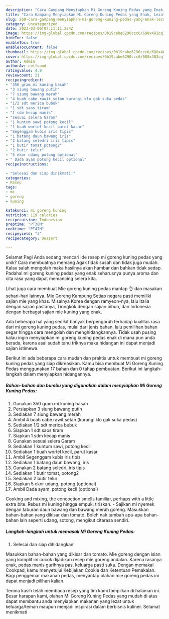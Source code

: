 ```yaml
---
description: "Cara Gampang Menyiapkan Mi Goreng Kuning Pedas yang Enak, Lezat"
title: "Cara Gampang Menyiapkan Mi Goreng Kuning Pedas yang Enak, Lezat"
slug: 269-cara-gampang-menyiapkan-mi-goreng-kuning-pedas-yang-enak-lezat
category: Uncategorized
date: 2023-03-06T07:11:11.224Z
image: https://img-global.cpcdn.com/recipes/0b19cabe6290ccc6/680x482cq70/mi-goreng-kuning-pedas-foto-resep-utama.jpg
hideToc: false
enableToc: true
enableTocContent: false
thumbnail: https://img-global.cpcdn.com/recipes/0b19cabe6290ccc6/680x482cq70/mi-goreng-kuning-pedas-foto-resep-utama.jpg
cover: https://img-global.cpcdn.com/recipes/0b19cabe6290ccc6/680x482cq70/mi-goreng-kuning-pedas-foto-resep-utama.jpg
author: Admin
authorAv: notfound
ratingvalue: 4.9
reviewcount: 21
recipeingredient:
- "350 gram mi kuning basah"
- "3 siung bawang putih"
- "7 siung bawang merah"
- "4 buah cabe rawit setan kurangi klo gak suka pedas"
- "1/2 sdt merica bubuk"
- "1 sdt saos tiram"
- "1 sdm kecap manis"
- "sesuai selera Garam"
- "1 kuntum sawi potong kecil"
- "1 buah wortel kecil parut kasar"
- "Segenggam kubis iris tipis"
- "1 batang daun bawang iris"
- "2 batang seledri iris tipis"
- "1 butir tomat potong2"
- "2 butir telur"
- "5 ekor udang potong optional"
- " Dada ayam potong kecil optional"
recipeinstructions:

- "Selesai dan siap dinikmati!"
categories:
- Resep
tags:
- mi
- goreng
- kuning

katakunci: mi goreng kuning 
nutrition: 119 calories
recipecuisine: Indonesian
preptime: "PT30M"
cooktime: "PT47M"
recipeyield: "3"
recipecategory: Dessert

---
```



Selamat Pagi Anda sedang mencari ide resep mi goreng kuning pedas yang unik? Cara membuatnya memang Agak tidak susah dan tidak juga mudah. Kalau salah mengolah maka hasilnya akan hambar dan bahkan tidak sedap. Padahal mi goreng kuning pedas yang enak seharusnya punya aroma dan cita rasa yang dapat memancing selera kita.


Lihat juga cara membuat Mie goreng kuning pedas mantap 👌 dan masakan sehari-hari lainnya. Mie Goreng Kampung Setiap negara pasti memiliki sajian mie yang khas. Misalnya Korea dengan ramyeon-nya, lalu Italia dengan sajian pastanya, Tiongkok dengan sajian bihun, dan Indonesia dengan berbagai sajian mie kuning yang enak.

Ada beberapa hal yang sedikit banyak berpengaruh terhadap kualitas rasa dari mi goreng kuning pedas, mulai dari jenis bahan, lalu pemilihan bahan segar hingga cara mengolah dan menghidangkannya. Tidak usah pusing kalau ingin menyiapkan mi goreng kuning pedas enak di mana pun anda berada, karena asal sudah tahu triknya maka hidangan ini dapat menjadi sajian istimewa.


Berikut ini ada beberapa cara mudah dan praktis untuk membuat mi goreng kuning pedas yang siap dikreasikan. Kamu bisa membuat Mi Goreng Kuning Pedas menggunakan 17 bahan dan 0 tahap pembuatan. Berikut ini langkah-langkah dalam menyiapkan hidangannya.

<!--inarticleads1-->

##### Bahan-bahan dan bumbu yang digunakan dalam menyiapkan Mi Goreng Kuning Pedas:

1. Gunakan 350 gram mi kuning basah
1. Persiapkan 3 siung bawang putih
1. Sediakan 7 siung bawang merah
1. Ambil 4 buah cabe rawit setan (kurangi klo gak suka pedas)
1. Sediakan 1/2 sdt merica bubuk
1. Siapkan 1 sdt saos tiram
1. Siapkan 1 sdm kecap manis
1. Gunakan sesuai selera Garam
1. Sediakan 1 kuntum sawi, potong kecil
1. Sediakan 1 buah wortel kecil, parut kasar
1. Ambil Segenggam kubis iris tipis
1. Sediakan 1 batang daun bawang, iris
1. Gunakan 2 batang seledri, iris tipis
1. Sediakan 1 butir tomat, potong2
1. Sediakan 2 butir telur
1. Siapkan 5 ekor udang, potong (optional)
1. Ambil  Dada ayam, potong kecil (optional)


Cooking and mixing, the concoction smells familiar, perhaps with a little extra bite. Rebus mi kuning hingga empuk, tiriskan. - Sajikan mi nyemek dengan taburan daun bawang dan bawang merah goreng. Masukkan bahan-bahan yang dikisar dan tomato. Boleh nak tambah apa-apa bahan-bahan lain seperti udang, sotong, mengikut citarasa sendiri. 

<!--inarticleads2-->

##### Langkah-langkah untuk memasak Mi Goreng Kuning Pedas:


1. Selesai dan siap dihidangkan!

Masukkan bahan-bahan yang dikisar dan tomato. Mie goreng dengan isian yang komplit ini cocok dijadikan resep mie goreng andalan. Karena rasanya enak, pedas manis gurihnya pas, keluarga pasti suka. Dengan memakai Cookpad, kamu menyetujui Kebijakan Cookie dan Ketentuan Pemakaian. Bagi penggemar makanan pedas, menyantap olahan mie goreng pedas ini dapat menjadi pilihan kalian. 

Terima kasih telah membaca resep yang tim kami tampilkan di halaman ini. Besar harapan kami, olahan Mi Goreng Kuning Pedas yang mudah di atas dapat membantu anda menyiapkan makanan yang lezat untuk keluarga/teman maupun menjadi inspirasi dalam berbisnis kuliner. Selamat menikmati
